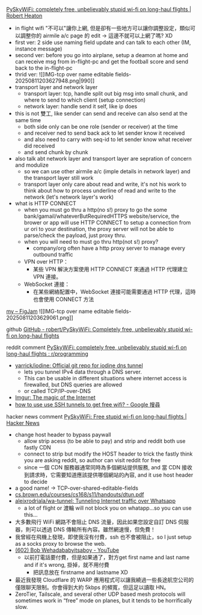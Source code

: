 
[PySkyWiFi: completely free, unbelievably stupid wi-fi on long-haul flights | Robert Heaton](https://robertheaton.com/pyskywifi/?utm_source=hackernewsletter&utm_medium=email&utm_term=fav)

- in flight wifi "不可以"讓你上網, 但是卻有一些地方可以讓你調整設定，類似可以調整你的 airmile a/c page 的 edit -> 這邊不就可以上網了嗎? XD
- first ver:  2 side use naming field update and can talk to each other (IM, instance message)
- second ver: before you go into airplane, setup a deamon at home and can receive msg from in-flight-pc and get the football score and send back to the in-flight-pc 
- thrid ver: 
	![[IMG-tcp over name editable fields-20250811203627948.png|990]]
- transport layer and network layer
	- transport layer: tcp, handle split out big msg into small chunk, and where to send to which client (setup connection)
	- network layer: handle send it self, like ip does
- this is not 雙工, like sender can send and receive can also send at the same time
	- both side only can be one role (sender or receiver) at the time
	- and receiver ned to send back ack to let sender know it received
	- and also need to carry with seq-id to let sender know what receiver did received
	- and send chunk by chunk
- also talk abt network layer and transport layer are sepration of concern and modulize
	- so we can use other airmile a/c (imple details in network layer) and the transport layer still work
	- transport layer only care about read and write, it's not his work to think about how to process underline of read and write to the network (let's network layer's work)
- what is HTTP CONNECT
	- when you must go thru a http(no s!) proxy to go the some bank/gamail/whateverButRequiredHTTPS website/service, the brower or app will use HTTP CONNECT to setup a connection from ur ori to your destination, the proxy server will not be able to parse/check the payload, just proxy thru.
	- when you will need to must go thru  http(not s!) proxy?
		- company/org often have a http proxy server to manage every outbound traffic
	- VPN over HTTP：
		- 某些 VPN 解決方案使用 HTTP CONNECT 來通過 HTTP 代理建立 VPN 連接。
	- WebSocket 連接：
		- 在某些網絡配置中，WebSocket 連接可能需要通過 HTTP 代理，這時也會使用 CONNECT 方法


[my – FigJam](https://www.figma.com/board/4MD4T4IegKTKPRN3RdJGE5/my?node-id=35-491&t=zep0NJjCCIKZE0YK-0)
![[IMG-tcp over name editable fields-20250811203629061.png]]



github
[GitHub - robert/PySkyWiFi: Completely free, unbelievably stupid wi-fi on long-haul flights](https://github.com/robert/PySkyWiFi)



reddit comment   [PySkyWiFi: completely free, unbelievably stupid wi-fi on long-haul flights : r/programming](https://www.reddit.com/r/programming/comments/1e1ejon/pyskywifi_completely_free_unbelievably_stupid/)
- [yarrick/iodine: Official git repo for iodine dns tunnel](https://github.com/yarrick/iodine) 
	- lets you tunnel IPv4 data through a DNS server. 
	- This can be usable in different situations where internet access is firewalled, but DNS queries are allowed
	- or called TCP/IP-over-DNS
- [Imgur: The magic of the Internet](https://imgur.com/cer0ZDT)
- [how to use use SSH tunnels to get free wifi? - Google 搜尋](https://www.google.com/search?q=how+to+use+use+SSH+tunnels+to+get+free+wifi%3F&rlz=1C5CHFA_enTW1035TW1035&oq=how+to+use+use+SSH+tunnels+to+get+free+wifi%3F&gs_lcrp=EgZjaHJvbWUyBggAEEUYOTIHCAEQIRigATIHCAIQIRigATIHCAMQIRigATIHCAQQIRigATIHCAUQIRigAdIBCDYyMjlqMGo3qAIAsAIA&sourceid=chrome&ie=UTF-8)



hacker news comment [PySkyWiFi: Free stupid wi-fi on long-haul flights | Hacker News](https://news.ycombinator.com/item?id=40915082)
- change host header to bypass paywall
	- allow strip acess (to be able to pay) and strip and reddit both use fastly CDN
	- connect to strip but modify the HOST header to trick the fastly think you are asking reddit, so author can visit reddit for free
	- since  一個 CDN 服務器通常同時為多個網站提供服務, and 當 CDN 接收到請求時，它需要知道應該提供哪個網站的內容, and it use host header to decide
- a good name! -> TCP-over-shared-editable-fields
- [cs.brown.edu/courses/cs168/s11/handouts/dtun.pdf](https://cs.brown.edu/courses/cs168/s11/handouts/dtun.pdf)
-  [aleixrodriala/wa-tunnel: Tunneling Internet traffic over Whatsapp](https://github.com/aleixrodriala/wa-tunnel)
	- a lot of flight or 渡輪 will not block you on whatapp...so you can use this...
- 大多數飛行 WiFi 網路不會阻止 DNS 流量，因此如果您設定自訂 DNS 伺服器，則可以透過 DNS 傳輸所有內容。雖然網速慢，但免費！
- 我曾經在飛機上發現，即使我沒有付費，ssh 也不會被阻止，so I just setup as a socks proxy to browse the web.
- [(602) Bob Wehadababyitsaboy - YouTube](https://www.youtube.com/watch?v=9JxhTnWrKYs)
	- 以前打電話要付費，但是如果通了，對方get first name and last name and if it's wrong, 掛掉，就不用付費
		- 把訊息放在 firstname and lastname XD
- 最近我發現 Cloudflare 的 WARP 應用程式可以讓我繞過一些長途航空公司的僅限聊天限制。你會得到大約 5kbps 的頻寬，但這足以讀取 HN。
- ZeroTier, Tailscale, and several other UDP based mesh protocols will sometimes work in “free” mode on planes, but it tends to be horrifically slow.
